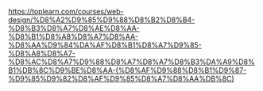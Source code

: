 https://toplearn.com/courses/web-design/%D8%A2%D9%85%D9%88%D8%B2%D8%B4-%D8%B3%D8%A7%D8%AE%D8%AA-%D8%B1%D8%A8%D8%A7%D8%AA-%D8%AA%D9%84%DA%AF%D8%B1%D8%A7%D9%85-%D8%A8%D8%A7-%D8%AC%D8%A7%D9%88%D8%A7%D8%A7%D8%B3%DA%A9%D8%B1%DB%8C%D9%BE%D8%AA-(%D8%AF%D9%88%D8%B1%D9%87-%D9%85%D9%82%D8%AF%D9%85%D8%A7%D8%AA%DB%8C)
